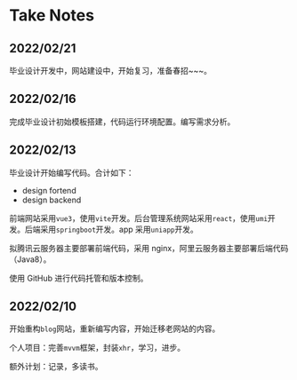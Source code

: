 # Take Notes

## 2022/02/21

毕业设计开发中，网站建设中，开始复习，准备春招~~~。

## 2022/02/16

完成毕业设计初始模板搭建，代码运行环境配置。编写需求分析。

## 2022/02/13

毕业设计开始编写代码。合计如下：

- design fortend
- design backend

前端网站采用`vue3`，使用`vite`开发。后台管理系统网站采用`react`，使用`umi`开发。后端采用`springboot`开发。app 采用`uniapp`开发。

拟腾讯云服务器主要部署前端代码，采用 nginx，阿里云服务器主要部署后端代码（Java8）。

使用 GitHub 进行代码托管和版本控制。

## 2022/02/10

开始重构`blog`网站，重新编写内容，开始迁移老网站的内容。

个人项目：完善`mvvm`框架，封装`xhr`，学习，进步。

额外计划：记录，多读书。
